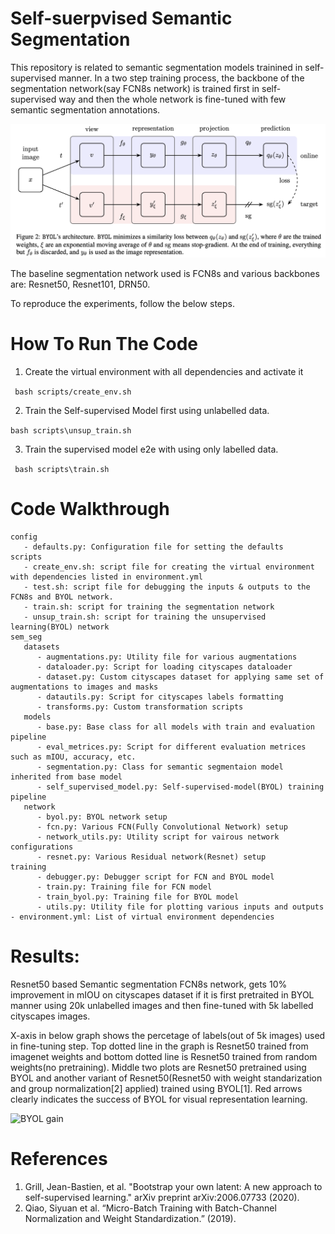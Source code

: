# Self-suerpvised Semantic Segmentation 
This repository is related to semantic segmentation models trainined in
self-supervised manner. In a two step training process, the backbone
of the segmentation network(say FCN8s network) is trained first
in self-supervised way and then the whole network is fine-tuned
with few semantic segmentation annotations.

![BYOL](https://github.com/nilesh0109/self-supervised-sem-seg/blob/master/byol.png)

The baseline segmentation network used is FCN8s and
various backbones are: Resnet50, Resnet101, DRN50.

To reproduce the experiments, follow the below steps.

# How To Run The Code
1. Create the virtual environment with all dependencies and activate it

``` bash scripts/create_env.sh```
   
2. Train the Self-supervised Model first using unlabelled data.

``` bash scripts\unsup_train.sh ```
   
3. Train the supervised model e2e with using only labelled
data.

``` bash scripts\train.sh```

# Code Walkthrough
```
config
   - defaults.py: Configuration file for setting the defaults
scripts
   - create_env.sh: script file for creating the virtual environment with dependencies listed in environment.yml
   - test.sh: script file for debugging the inputs & outputs to the FCN8s and BYOL network.
   - train.sh: script for training the segmentation network
   - unsup_train.sh: script for training the unsupervised learning(BYOL) network
sem_seg
   datasets
      - augmentations.py: Utility file for various augmentations
      - dataloader.py: Script for loading cityscapes dataloader
      - dataset.py: Custom cityscapes dataset for applying same set of augmentations to images and masks
      - datautils.py: Script for cityscapes labels formatting
      - transforms.py: Custom transformation scripts
   models
      - base.py: Base class for all models with train and evaluation pipeline
      - eval_metrices.py: Script for different evaluation metrices such as mIOU, accuracy, etc.
      - segmentation.py: Class for semantic segmentaion model inherited from base model
      - self_supervised_model.py: Self-supervised-model(BYOL) training pipeline 
   network
      - byol.py: BYOL network setup
      - fcn.py: Various FCN(Fully Convolutional Network) setup
      - network_utils.py: Utility script for vairous network configurations
      - resnet.py: Various Residual network(Resnet) setup
training
      - debugger.py: Debugger script for FCN and BYOL model
      - train.py: Training file for FCN model
      - train_byol.py: Training file for BYOL model
      - utils.py: Utility file for plotting various inputs and outputs 
- environment.yml: List of virtual environment dependencies
```
# Results:
Resnet50 based Semantic segmentation FCN8s network, gets 10% improvement in mIOU on cityscapes dataset if it is first pretraited in BYOL manner using 20k unlabelled images and then fine-tuned with 5k labelled cityscapes images.

X-axis in below graph shows the percetage of labels(out of 5k images) used in fine-tuning step. Top dotted line in the graph is Resnet50 trained from imagenet weights and bottom dotted line is Resnet50 trained from random weights(no pretraining). Middle two plots are Resnet50 pretrained using BYOL and another variant of Resnet50(Resnet50 with weight standarization and group normalization[2] applied) trained using BYOL[1]. Red arrows clearly indicates the success of BYOL for visual representation learning.

![BYOL gain](https://github.com/nilesh0109/self-supervised-sem-seg/blob/master/BYOL_gain.png)

# References
1. Grill, Jean-Bastien, et al. "Bootstrap your own latent: A new approach to self-supervised learning." arXiv preprint arXiv:2006.07733 (2020).
2. Qiao, Siyuan et al. “Micro-Batch Training with Batch-Channel Normalization and Weight Standardization.” (2019).
